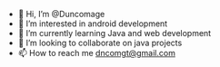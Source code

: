 - 👋 Hi, I’m @Duncomage
- 👀 I’m interested in android development 
- 🌱 I’m currently learning Java and web development 
- 💞️ I’m looking to collaborate on java projects
- 📫 How to reach me dncomgt@gmail.com

<!---
Duncomage/Duncomage is a ✨ special ✨ repository because its `README.md` (this file) appears on your GitHub profile.
You can click the Preview link to take a look at your changes.
--->
